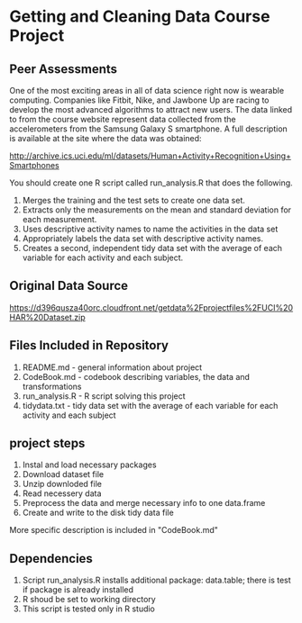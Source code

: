 # Getting and Cleaning Data Course Project

## Peer Assessments

One of the most exciting areas in all of data science right now is wearable computing.
Companies like Fitbit, Nike, and Jawbone Up are racing to develop the most advanced algorithms
to attract new users. The data linked to from the course website represent data collected
from the accelerometers from the Samsung Galaxy S smartphone. A full description is available
at the site where the data was obtained:  

http://archive.ics.uci.edu/ml/datasets/Human+Activity+Recognition+Using+Smartphones  

You should create one R script called run_analysis.R that does the following.  

1. Merges the training and the test sets to create one data set.  
2. Extracts only the measurements on the mean and standard deviation for each measurement.  
3. Uses descriptive activity names to name the activities in the data set  
4. Appropriately labels the data set with descriptive activity names.  
5. Creates a second, independent tidy data set with the average of each variable for each activity and each subject.  


## Original Data Source

https://d396qusza40orc.cloudfront.net/getdata%2Fprojectfiles%2FUCI%20HAR%20Dataset.zip   

## Files Included in Repository

1. README.md        - general information about project  
2. CodeBook.md      - codebook describing variables, the data and transformations  
3. run_analysis.R   - R script solving this project  
4. tidydata.txt     - tidy data set with the average of each variable for each   activity and each subject  


## project steps

1. Instal and load necessary packages  
2. Download dataset file   
3. Unzip downloded file  
4. Read necessery data   
5. Preprocess the data and merge necessary info to one data.frame  
6. Create and write to the disk tidy data file  

More specific description is included in "CodeBook.md"

## Dependencies
1. Script run_analysis.R installs additional package: data.table; there is test if package is already installed  
2. R shoud be set to working directory  
3. This script is tested only in R studio  



